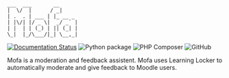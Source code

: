     ___  ___       __      
    |  \/  |      / _|     
    | .  . | ___ | |_ __ _ 
    | |\/| |/ _ \|  _/ _` |
    | |  | | (_) | || (_| |
    \_|  |_/\___/|_| \__,_|
              
[![Documentation Status](https://readthedocs.org/projects/mofa/badge/?version=latest)](https://mofa.readthedocs.io/en/latest/?badge=latest)
![Python package](https://github.com/uu-mofa/mofa/workflows/Python%20package/badge.svg)
![PHP Composer](https://github.com/uu-mofa/mofa/workflows/PHP%20Composer/badge.svg)
![GitHub](https://img.shields.io/github/license/uu-mofa/mofa)

Mofa is a moderation and feedback assistent. Mofa uses Learning Locker to automatically moderate and give feedback to Moodle users. 
